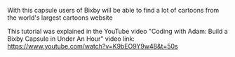 With this capsule users of Bixby will be able to find a lot of cartoons from the world's largest cartoons website

This tutorial was explained in the YouTube video "Coding with Adam: Build a Bixby Capsule in Under An Hour"
video link: https://www.youtube.com/watch?v=K9bEO9Y9w48&t=50s
